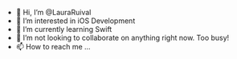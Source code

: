 - 👋 Hi, I’m @LauraRuival
- 👀 I’m interested in iOS Development
- 🌱 I’m currently learning Swift
- 💞️ I’m not looking to collaborate on anything right now. Too busy!
- 📫 How to reach me ...

<!---
LauraRuival/laurabaker314 is a ✨ special ✨ repository because its `README.md` (this file) appears on your GitHub profile.
You can click the Preview link to take a look at your changes.
--->
